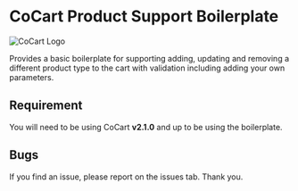 # CoCart Product Support Boilerplate

![CoCart Logo](https://cocart.xyz/wp-content/uploads/2020/03/Logo-1024x534.jpg.webp)

Provides a basic boilerplate for supporting adding, updating and removing a different product type to the cart with validation including adding your own parameters.

## Requirement

You will need to be using CoCart **v2.1.0** and up to be using the boilerplate.

## Bugs

If you find an issue, please report on the issues tab. Thank you.
